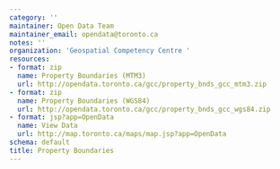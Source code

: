 ```yaml
---
category: ''
maintainer: Open Data Team
maintainer_email: opendata@toronto.ca
notes: ''
organization: 'Geospatial Competency Centre '
resources:
- format: zip
  name: Property Boundaries (MTM3)
  url: http://opendata.toronto.ca/gcc/property_bnds_gcc_mtm3.zip
- format: zip
  name: Property Boundaries (WGS84)
  url: http://opendata.toronto.ca/gcc/property_bnds_gcc_wgs84.zip
- format: jsp?app=OpenData
  name: View Data
  url: http://map.toronto.ca/maps/map.jsp?app=OpenData
schema: default
title: Property Boundaries
---
```

